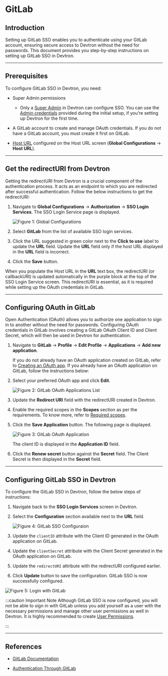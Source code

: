 # GitLab

## Introduction

Setting up GitLab SSO enables you to authenticate using your GitLab account, ensuring secure access to Devtron without the need for passwords. This document provides you step-by-step instructions on setting up GitLab SSO in Devtron.

---

## Prerequisites

To configure GitLab SSO in Devtron, you need:

* Super Admin permissions
    * Only a [Super Admin](../../user-access.md) in Devtron can configure SSO. You can use the [Admin credentials](../../../../setup/install/devtron-oss.md#step-4-log-in-to-devtron) provided during the initial setup, if you’re setting up Devtron for the first time.

* A GitLab account to create and manage OAuth credentials. If you do not have a GitLab account, you must create it first on GitLab.

* [Host URL](../../host-url.md) configured on the Host URL screen (**Global Configurations** → **Host URL**).

---

## Get the redirectURI from Devtron

Getting the redirectURI from Devtron is a crucial component of the authentication process. It acts as an endpoint to which you are redirected after successful authentication. Follow the below instructions to get the redirectURI:

1. Navigate to **Global Configurations** → **Authorization** → **SSO Login Services**. The SSO Login Service page is displayed.

    ![Figure 1: Global Configurations](https://devtron-public-asset.s3.us-east-2.amazonaws.com/images/global-configurations/sso-login-service/gitlab/gitlab-sso.jpg)

2. Select **GitLab** from the list of available SSO login services.

3. Click the URL suggested in green color next to the **Click to use** label to update the **URL** field. Update the **URL** field only if the host URL displayed in the **URL** field is incorrect.

4. Click the **Save** button.

When you populate the Host URL in the **URL** text box, the redirectURI (or callbackURI) is updated automatically in the purple block at the top of the SSO Login Service screen. This redirectURI is essential, as it is required while setting up the OAuth credentials in GitLab.

---

## Configuring OAuth in GitLab

Open Authentication (OAuth) allows you to authorize one application to sign in to another without the need for passwords. Configuring OAuth credentials in GitLab involves creating a GitLab OAuth Client ID and Client Secret, which will then be used in Devtron for authentication. 

1. Navigate to **GitLab** → **Profile** → **Edit Profile** → **Applications** → **Add new application**. 

    If you do not already have an OAuth application created on GitLab, refer to [Creating an OAuth app](https://docs.gitlab.com/integration/oauth_provider/). If you already have an OAuth application on GitLab, follow the instructions below:

2. Select your preferred OAuth app and click **Edit**.

    ![Figure 2: GitLab OAuth Applications List](https://devtron-public-asset.s3.us-east-2.amazonaws.com/images/global-configurations/sso-login-service/gitlab/gitlab-oauth-applist.jpg)

3. Update the **Redirect URI** field with the redirectURI created in Devtron.

4. Enable the required scopes in the **Scopes** section as per the requirements. To know more, refer to [Required scopes](https://docs.gitlab.com/integration/oauth_provider/).

5. Click the **Save Application** button. The following page is displayed.

    ![Figure 3: GitLab OAuth Application](https://devtron-public-asset.s3.us-east-2.amazonaws.com/images/global-configurations/sso-login-service/gitlab/gitlab-oauth-edit-page.jpg)

    The client ID is displayed in the **Application ID** field.

6. Click the **Renew secret** button against the **Secret** field. The Client Secret is then displayed in the **Secret** field.

---

## Configuring GitLab SSO in Devtron

To configure the GitLab SSO in Devtron, follow the below steps of instructions:

1. Navigate back to the **SSO Login Services** screen in Devtron.

2. Select the **Configuration** section available next to the **URL** field.

    ![Figure 4: GitLab SSO Configuraion](https://devtron-public-asset.s3.us-east-2.amazonaws.com/images/global-configurations/sso-login-service/gitlab/configuration-gitlab.jpg)

3. Update the `clientID` attribute with the Client ID generated in the OAuth application on GitLab.

4. Update the `clientSecret` attribute with the Client Secret generated in the OAuth application on GitLab.

5. Update the `redirectURI` attribute with the redirectURI configured earlier.

6. Click **Update** button to save the configuration. GitLab SSO is now successfully configured.

![Figure 5: Login with GitLab](https://devtron-public-asset.s3.us-east-2.amazonaws.com/images/global-configurations/sso-login-service/gitlab/gitlab-sso-login.gif)

:::caution Important Note
Although GitLab SSO is now configured, you will not be able to sign in with GitLab unless you add yourself as a user with the necessary permissions and manage other user permissions as well in Devtron. It is highly recommended to create [User Permissions](../user-access.md).

:::

---

## References

* [GitLab Documentation](https://docs.gitlab.com/ee/integration/oauth_provider.html)

* [Authentication Through GitLab](https://dexidp.io/docs/connectors/gitlab/)
